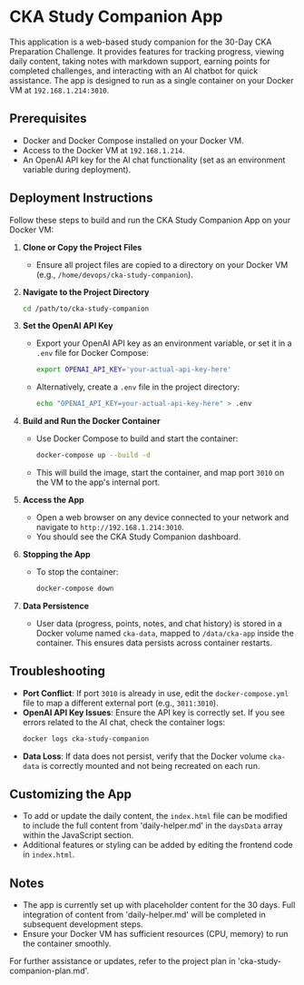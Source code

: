 # CKA Study Companion App

This application is a web-based study companion for the 30-Day CKA Preparation Challenge. It provides features for tracking progress, viewing daily content, taking notes with markdown support, earning points for completed challenges, and interacting with an AI chatbot for quick assistance. The app is designed to run as a single container on your Docker VM at `192.168.1.214:3010`.

## Prerequisites

- Docker and Docker Compose installed on your Docker VM.
- Access to the Docker VM at `192.168.1.214`.
- An OpenAI API key for the AI chat functionality (set as an environment variable during deployment).

## Deployment Instructions

Follow these steps to build and run the CKA Study Companion App on your Docker VM:

1. **Clone or Copy the Project Files**
   - Ensure all project files are copied to a directory on your Docker VM (e.g., `/home/devops/cka-study-companion`).

2. **Navigate to the Project Directory**
   ```bash
   cd /path/to/cka-study-companion
   ```

3. **Set the OpenAI API Key**
   - Export your OpenAI API key as an environment variable, or set it in a `.env` file for Docker Compose:
     ```bash
     export OPENAI_API_KEY='your-actual-api-key-here'
     ```
   - Alternatively, create a `.env` file in the project directory:
     ```bash
     echo "OPENAI_API_KEY=your-actual-api-key-here" > .env
     ```

4. **Build and Run the Docker Container**
   - Use Docker Compose to build and start the container:
     ```bash
     docker-compose up --build -d
     ```
   - This will build the image, start the container, and map port `3010` on the VM to the app's internal port.

5. **Access the App**
   - Open a web browser on any device connected to your network and navigate to `http://192.168.1.214:3010`.
   - You should see the CKA Study Companion dashboard.

6. **Stopping the App**
   - To stop the container:
     ```bash
     docker-compose down
     ```

7. **Data Persistence**
   - User data (progress, points, notes, and chat history) is stored in a Docker volume named `cka-data`, mapped to `/data/cka-app` inside the container. This ensures data persists across container restarts.

## Troubleshooting

- **Port Conflict**: If port `3010` is already in use, edit the `docker-compose.yml` file to map a different external port (e.g., `3011:3010`).
- **OpenAI API Key Issues**: Ensure the API key is correctly set. If you see errors related to the AI chat, check the container logs:
  ```bash
  docker logs cka-study-companion
  ```
- **Data Loss**: If data does not persist, verify that the Docker volume `cka-data` is correctly mounted and not being recreated on each run.

## Customizing the App

- To add or update the daily content, the `index.html` file can be modified to include the full content from 'daily-helper.md' in the `daysData` array within the JavaScript section.
- Additional features or styling can be added by editing the frontend code in `index.html`.

## Notes

- The app is currently set up with placeholder content for the 30 days. Full integration of content from 'daily-helper.md' will be completed in subsequent development steps.
- Ensure your Docker VM has sufficient resources (CPU, memory) to run the container smoothly.

For further assistance or updates, refer to the project plan in 'cka-study-companion-plan.md'.
